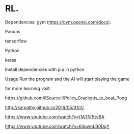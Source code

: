 # RL.

Dependencies:
gym (https://gym.openai.com/docs).



Pandas

tensorflow

Python

keras

Install dependencies with pip in python

Usage
Run the program and the AI will start playing the game


for more learning visit:

https://github.com/llSourcell/Policy_Gradients_to_beat_Pong

http://karpathy.github.io/2016/05/31/rl/

https://www.youtube.com/watch?v=t1A3NTttvBA

https://www.youtube.com/watch?v=60pwnLB0DqY
